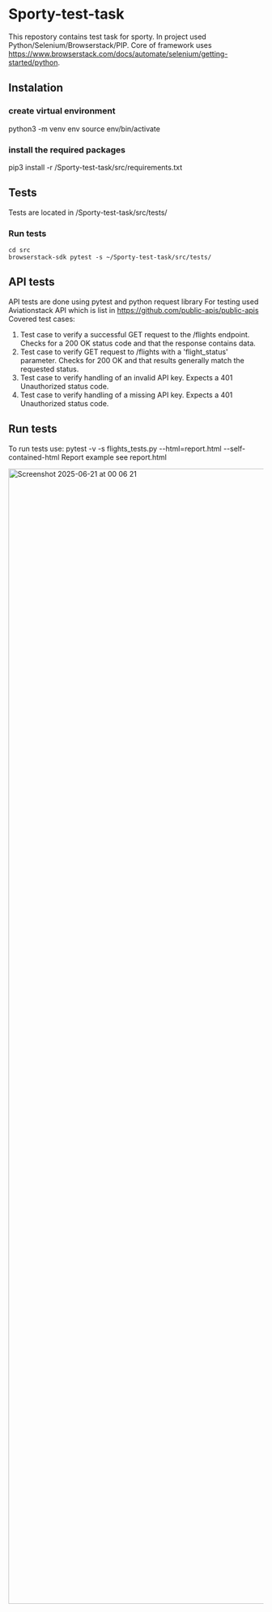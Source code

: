 # Sporty-test-task
This repostory contains test task for sporty. In project used Python/Selenium/Browserstack/PIP. Core of framework uses https://www.browserstack.com/docs/automate/selenium/getting-started/python.
## Instalation
### create virtual environment
python3 -m venv env
source env/bin/activate
### install the required packages
pip3 install -r /Sporty-test-task/src/requirements.txt
## Tests 
Tests are located in /Sporty-test-task/src/tests/
### Run tests
    cd src
    browserstack-sdk pytest -s ~/Sporty-test-task/src/tests/
## API tests
API tests are done using pytest and python request library
For testing used Aviationstack API which is list in https://github.com/public-apis/public-apis
Covered test cases:
1.  Test case to verify a successful GET request to the /flights endpoint.
    Checks for a 200 OK status code and that the response contains data.
2.  Test case to verify GET request to /flights with a 'flight_status' parameter.
    Checks for 200 OK and that results generally match the requested status.
3. Test case to verify handling of an invalid API key.
    Expects a 401 Unauthorized status code.
4.  Test case to verify handling of a missing API key.
    Expects a 401 Unauthorized status code.

## Run tests
To run tests use: pytest -v -s flights_tests.py --html=report.html --self-contained-html
Report example see report.html

<img width="2240" alt="Screenshot 2025-06-21 at 00 06 21" src="https://github.com/user-attachments/assets/45f505ae-ce03-4e58-9400-8278941d89c1" />


